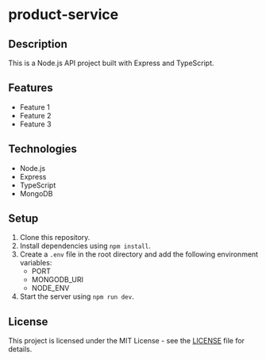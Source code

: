 # product-service

## Description
This is a Node.js API project built with Express and TypeScript.

## Features
- Feature 1
- Feature 2
- Feature 3

## Technologies
- Node.js
- Express
- TypeScript
- MongoDB

## Setup
1. Clone this repository.
2. Install dependencies using `npm install`.
3. Create a `.env` file in the root directory and add the following environment variables:
   - PORT
   - MONGODB_URI
   - NODE_ENV
4. Start the server using `npm run dev`.

## License
This project is licensed under the MIT License - see the [LICENSE](LICENSE) file for details.
